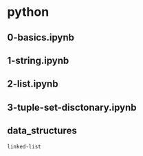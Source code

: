 # python

## 0-basics.ipynb
## 1-string.ipynb
## 2-list.ipynb
## 3-tuple-set-disctonary.ipynb

## data_structures
    linked-list 
